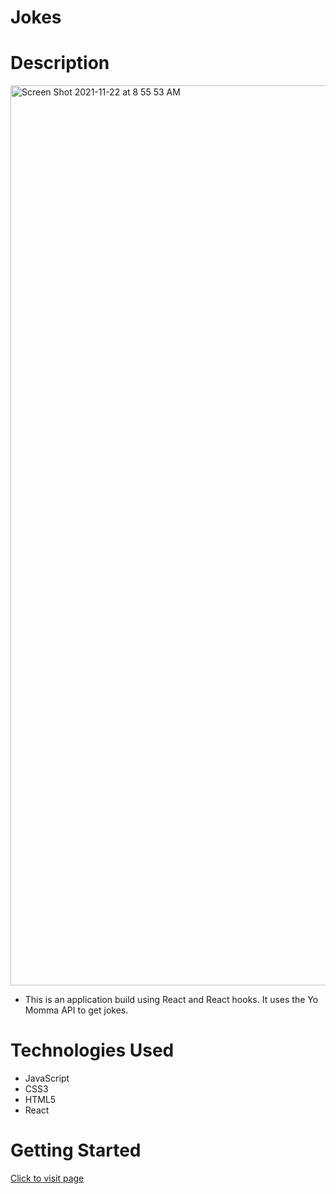 # Jokes 

# Description 

<img width="1440" alt="Screen Shot 2021-11-22 at 8 55 53 AM" src="https://user-images.githubusercontent.com/53157290/148673186-669d5e3e-fdb7-4969-9a79-df3a1876d474.png">

* This is an application build using React and React hooks. It uses the Yo Momma API to get jokes.

# Technologies Used
* JavaScript
* CSS3
* HTML5
* React


# Getting Started 

[Click to visit page](yom0mma.netlify.app/)